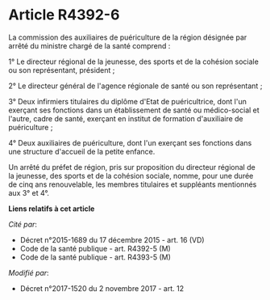# Article R4392-6

La commission des auxiliaires de puériculture de la région désignée par arrêté du ministre chargé de la santé comprend :

1° Le directeur régional de la jeunesse, des sports et de la cohésion sociale ou son représentant, président ;

2° Le directeur général de l'agence régionale de santé ou son représentant ;

3° Deux infirmiers titulaires du diplôme d'Etat de puéricultrice, dont l'un exerçant ses fonctions dans un établissement de
santé ou médico-social et l'autre, cadre de santé, exerçant en institut de formation d'auxiliaire de puériculture ;

4° Deux auxiliaires de puériculture, dont l'un exerçant ses fonctions dans une structure d'accueil de la petite enfance.

Un arrêté du préfet de région, pris sur proposition du directeur régional de la jeunesse, des sports et de la cohésion
sociale, nomme, pour une durée de cinq ans renouvelable, les membres titulaires et suppléants mentionnés aux 3° et 4°.

**Liens relatifs à cet article**

_Cité par_:

  - Décret n°2015-1689 du 17 décembre 2015 - art. 16 (VD)
  - Code de la santé publique - art. R4392-5 (M)
  - Code de la santé publique - art. R4393-5 (M)

_Modifié par_:

  - Décret n°2017-1520 du 2 novembre 2017 - art. 12
